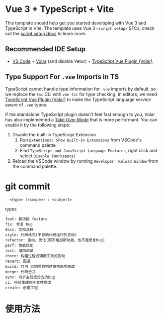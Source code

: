 # Vue 3 + TypeScript + Vite

This template should help get you started developing with Vue 3 and TypeScript in Vite. The template uses Vue 3 `<script setup>` SFCs, check out the [script setup docs](https://v3.vuejs.org/api/sfc-script-setup.html#sfc-script-setup) to learn more.

## Recommended IDE Setup

- [VS Code](https://code.visualstudio.com/) + [Volar](https://marketplace.visualstudio.com/items?itemName=Vue.volar) (and disable Vetur) + [TypeScript Vue Plugin (Volar)](https://marketplace.visualstudio.com/items?itemName=Vue.vscode-typescript-vue-plugin).

## Type Support For `.vue` Imports in TS

TypeScript cannot handle type information for `.vue` imports by default, so we replace the `tsc` CLI with `vue-tsc` for type checking. In editors, we need [TypeScript Vue Plugin (Volar)](https://marketplace.visualstudio.com/items?itemName=Vue.vscode-typescript-vue-plugin) to make the TypeScript language service aware of `.vue` types.

If the standalone TypeScript plugin doesn't feel fast enough to you, Volar has also implemented a [Take Over Mode](https://github.com/johnsoncodehk/volar/discussions/471#discussioncomment-1361669) that is more performant. You can enable it by the following steps:

1. Disable the built-in TypeScript Extension
   1. Run `Extensions: Show Built-in Extensions` from VSCode's command palette
   2. Find `TypeScript and JavaScript Language Features`, right click and select `Disable (Workspace)`
2. Reload the VSCode window by running `Developer: Reload Window` from the command palette.

# git commit 

```
  <type> (<scope>) : <subject>
```

types

```
feat: 新功能 feature
fix: 修复 bug
docs: 文档注释
style: 代码格式(不影响代码运行的变动)
refactor: 重构、优化(既不增加新功能，也不是修复bug)
perf: 性能优化
test: 增加测试
chore: 构建过程或辅助工具的变动
revert: 回退
build: 打包 影响项目构建或依赖项修改
merge: 代码合并
sync: 同步主线或分支的Bug
ci: 持续集成相关文件修改
create: 创建工程
```

# 使用方法
 